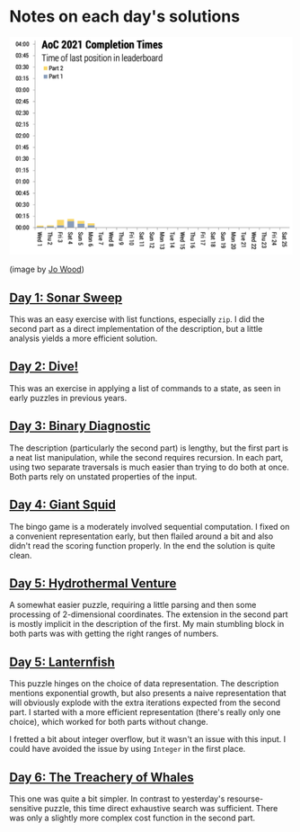 # Notes on each day's solutions

![Completion times 2021](https://raw.githubusercontent.com/jwoLondon/adventOfCode/master/images/completionTimes2021.png)

(image by [Jo Wood](https://github.com/jwoLondon))

## [Day 1: Sonar Sweep](https://adventofcode.com/2021/day/1)

This was an easy exercise with list functions, especially `zip`.
I did the second part as a direct implementation of the description,
but a little analysis yields a more efficient solution.

## [Day 2: Dive!](https://adventofcode.com/2021/day/2)

This was an exercise in applying a list of commands to a state, as seen
in early puzzles in previous years.

## [Day 3: Binary Diagnostic](https://adventofcode.com/2021/day/3)

The description (particularly the second part) is lengthy, but the first
part is a neat list manipulation, while the second requires recursion.
In each part, using two separate traversals is much easier than trying
to do both at once.  Both parts rely on unstated properties of the input.

## [Day 4: Giant Squid](https://adventofcode.com/2021/day/4)

The bingo game is a moderately involved sequential computation.  I fixed
on a convenient representation early, but then flailed around a bit and
also didn't read the scoring function properly.  In the end the solution
is quite clean.

## [Day 5: Hydrothermal Venture](https://adventofcode.com/2021/day/5)

A somewhat easier puzzle, requiring a little parsing and then some
processing of 2-dimensional coordinates.  The extension in the second part
is mostly implicit in the description of the first.  My main stumbling
block in both parts was with getting the right ranges of numbers.

## [Day 5: Lanternfish](https://adventofcode.com/2021/day/5)

This puzzle hinges on the choice of data representation.  The description
mentions exponential growth, but also presents a naive representation
that will obviously explode with the extra iterations expected from the
second part.  I started with a more efficient representation (there's
really only one choice), which worked for both parts without change.

I fretted a bit about integer overflow, but it wasn't an issue with
this input.  I could have avoided the issue by using `Integer` in the
first place.

## [Day 6: The Treachery of Whales](https://adventofcode.com/2021/day/6)

This one was quite a bit simpler.  In contrast to yesterday's
resourse-sensitive puzzle, this time direct exhaustive search was
sufficient.  There was only a slightly more complex cost function in
the second part.
